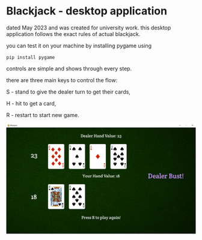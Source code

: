 # Blackjack - desktop application

dated May 2023 and was created for university work. this desktop application follows the exact rules of actual blackjack.

you can test it on your machine by installing pygame using
```
pip install pygame
```
controls are simple and shows through every step.

there are three main keys to control the flow:

S - stand to give the dealer turn to get their cards,

H - hit to get a card,

R - restart to start new game.

![blackjack preview](https://github.com/trenter39/blackjack/blob/master/preview.png)